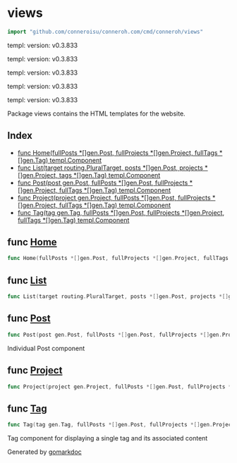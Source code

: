<!-- gomarkdoc:embed:start -->

<!-- Code generated by gomarkdoc. DO NOT EDIT -->

# views

```go
import "github.com/conneroisu/conneroh.com/cmd/conneroh/views"
```

templ: version: v0.3.833

templ: version: v0.3.833

templ: version: v0.3.833

templ: version: v0.3.833

templ: version: v0.3.833

Package views contains the HTML templates for the website.

## Index

- [func Home\(fullPosts \*\[\]gen.Post, fullProjects \*\[\]gen.Project, fullTags \*\[\]gen.Tag\) templ.Component](<#Home>)
- [func List\(target routing.PluralTarget, posts \*\[\]gen.Post, projects \*\[\]gen.Project, tags \*\[\]gen.Tag\) templ.Component](<#List>)
- [func Post\(post gen.Post, fullPosts \*\[\]gen.Post, fullProjects \*\[\]gen.Project, fullTags \*\[\]gen.Tag\) templ.Component](<#Post>)
- [func Project\(project gen.Project, fullPosts \*\[\]gen.Post, fullProjects \*\[\]gen.Project, fullTags \*\[\]gen.Tag\) templ.Component](<#Project>)
- [func Tag\(tag gen.Tag, fullPosts \*\[\]gen.Post, fullProjects \*\[\]gen.Project, fullTags \*\[\]gen.Tag\) templ.Component](<#Tag>)


<a name="Home"></a>
## func [Home](<https://github.com/conneroisu/conneroh.com/blob/main/cmd/conneroh/views/home_templ.go#L17-L21>)

```go
func Home(fullPosts *[]gen.Post, fullProjects *[]gen.Project, fullTags *[]gen.Tag) templ.Component
```



<a name="List"></a>
## func [List](<https://github.com/conneroisu/conneroh.com/blob/main/cmd/conneroh/views/list_templ.go#L102-L107>)

```go
func List(target routing.PluralTarget, posts *[]gen.Post, projects *[]gen.Project, tags *[]gen.Tag) templ.Component
```



<a name="Post"></a>
## func [Post](<https://github.com/conneroisu/conneroh.com/blob/main/cmd/conneroh/views/posts_templ.go#L18-L23>)

```go
func Post(post gen.Post, fullPosts *[]gen.Post, fullProjects *[]gen.Project, fullTags *[]gen.Tag) templ.Component
```

Individual Post component

<a name="Project"></a>
## func [Project](<https://github.com/conneroisu/conneroh.com/blob/main/cmd/conneroh/views/projects_templ.go#L17-L22>)

```go
func Project(project gen.Project, fullPosts *[]gen.Post, fullProjects *[]gen.Project, fullTags *[]gen.Tag) templ.Component
```



<a name="Tag"></a>
## func [Tag](<https://github.com/conneroisu/conneroh.com/blob/main/cmd/conneroh/views/tags_templ.go#L18-L23>)

```go
func Tag(tag gen.Tag, fullPosts *[]gen.Post, fullProjects *[]gen.Project, fullTags *[]gen.Tag) templ.Component
```

Tag component for displaying a single tag and its associated content

Generated by [gomarkdoc](<https://github.com/princjef/gomarkdoc>)


<!-- gomarkdoc:embed:end -->
